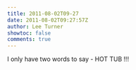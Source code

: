 ```yaml
---
title: 2011-08-02T09-27
date: 2011-08-02T09:27:57Z
author: Lee Turner
showtoc: false
comments: true
---
```


I only have two words to say - HOT TUB !!!

